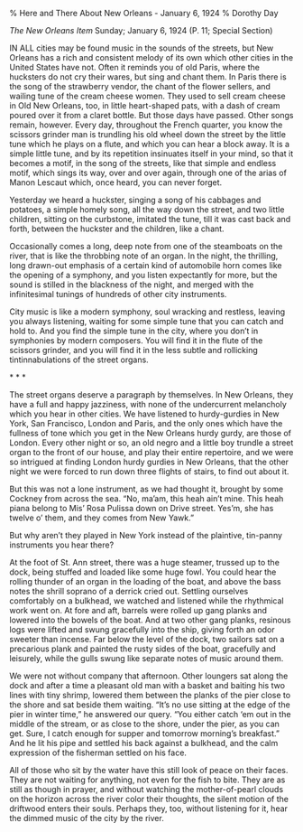 % Here and There About New Orleans - January 6, 1924
% Dorothy Day

*The New Orleans Item*Sunday; January 6, 1924 (P. 11; Special Section)

IN ALL cities may be found music in the sounds of the streets, but New Orleans has a rich and consistent melody of its own which other cities in the United States have not. Often it reminds you of old Paris, where the hucksters do not cry their wares, but sing and chant them. In Paris there is the song of the strawberry vendor, the chant of the flower sellers, and wailing tune of the cream cheese women. They used to sell cream cheese in Old New Orleans, too, in little heart-shaped pats, with a dash of cream poured over it from a claret bottle. But those days have passed. Other songs remain, however. Every day, throughout the French quarter, you know the scissors grinder man is trundling his old wheel down the street by the little tune which he plays on a flute, and which you can hear a block away. It is a simple little tune, and by its repetition insinuates itself in your mind, so that it becomes a motif, in the song of the streets, like that simple and endless motif, which sings its way, over and over again, through one of the arias of Manon Lescaut which, once heard, you can never forget.Yesterday we heard a huckster, singing a song of his cabbages and potatoes, a simple homely song, all the way down the street, and two little children, sitting on the curbstone, imitated the tune, till it was cast back and forth, between the huckster and the children, like a chant.Occasionally comes a long, deep note from one of the steamboats on the river, that is like the throbbing note of an organ. In the night, the thrilling, long drawn-out emphasis of a certain kind of automobile horn comes like the opening of a symphony, and you listen expectantly for more, but the sound is stilled in the blackness of the night, and merged with the infinitesimal tunings of hundreds of other city instruments.City music is like a modern symphony, soul wracking and restless, leaving you always listening, waiting for some simple tune that you can catch and hold to. And you find the simple tune in the city, where you don’t in symphonies by modern composers. You will find it in the flute of the scissors grinder, and you will find it in the less subtle and rollicking tintinnabulations of the street organs.\*   *   \*The street organs deserve a paragraph by themselves. In New Orleans, they have a full and happy jazziness, with none of the undercurrent melancholy which you hear in other cities. We have listened to hurdy-gurdies in New York, San Francisco, London and Paris, and the only ones which have the fullness of tone which you get in the New Orleans hurdy gurdy, are those of London. Every other night or so, an old negro and a little boy trundle a street organ to the front of our house, and play their entire repertoire, and we were so intrigued at finding London hurdy gurdies in New Orleans, that the other night we were forced to run down three flights of stairs, to find out about it.But this was not a lone instrument, as we had thought it, brought by some Cockney from across the sea. “No, ma’am, this heah ain’t mine. This heah piana belong to Mis’ Rosa Pulissa down on Drive street. Yes’m, she has twelve o’ them, and they comes from New Yawk.”But why aren’t they played in New York instead of the plaintive, tin-panny instruments you hear there?At the foot of St. Ann street, there was a huge steamer, trussed up to the dock, being stuffed and loaded like some huge fowl. You could hear the rolling thunder of an organ in the loading of the boat, and above the bass notes the shrill soprano of a derrick cried out. Settling ourselves comfortably on a bulkhead, we watched and listened while the rhythmical work went on. At fore and aft, barrels were rolled up gang planks and lowered into the bowels of the boat. And at two other gang planks, resinous logs were lifted and swung gracefully into the ship, giving forth an odor sweeter than incense. Far below the level of the dock, two sailors sat on a precarious plank and painted the rusty sides of the boat, gracefully and leisurely, while the gulls swung like separate notes of music around them.We were not without company that afternoon. Other loungers sat along the dock and after a time a pleasant old man with a basket and baiting his two lines with tiny shrimp, lowered them between the planks of the pier close to the shore and sat beside them waiting. “It’s no use sitting at the edge of the pier in winter time,” he answered our query. “You either catch ‘em out in the middle of the stream, or as close to the shore, under the pier, as you can get. Sure, I catch enough for supper and tomorrow morning’s breakfast.” And he lit his pipe and settled his back against a bulkhead, and the calm expression of the fisherman settled on his face.All of those who sit by the water have this still look of peace on their faces. They are not waiting for anything, not even for the fish to bite. They are as still as though in prayer, and without watching the mother-of-pearl clouds on the horizon across the river color their thoughts, the silent motion of the driftwood enters their souls. Perhaps they, too, without listening for it, hear the dimmed music of the city by the river.